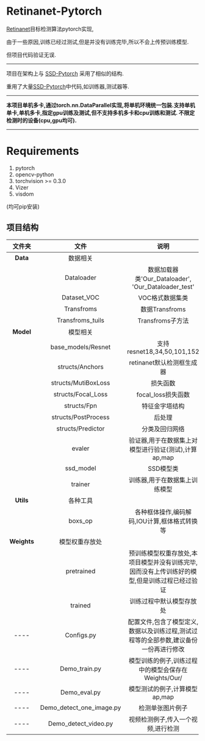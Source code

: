 # Retinanet-Pytorch

[Retinanet](https://arxiv.org/abs/1708.02002)目标检测算法pytorch实现,

由于一些原因,训练已经过测试,但是并没有训练完毕,所以不会上传预训练模型.

但项目代码验证无误.
***
项目在架构上与 [SSD-Pytorch](https://github.com/yatengLG/SSD-Pytorch) 采用了相似的结构.

重用了大量[SSD-Pytorch](https://github.com/yatengLG/SSD-Pytorch)中代码,如训练器,测试器等.

***

**本项目单机多卡,通过torch.nn.DataParallel实现,将单机环境统一包装.支持单机单卡,单机多卡,指定gpu训练及测试,但不支持多机多卡和cpu训练和测试.
不限定检测时的设备(cpu,gpu均可).**

***

# Requirements


1. pytorch
2. opencv-python
3. torchvision >= 0.3.0
4. Vizer
5. visdom

(均可pip安装)

## 项目结构

| 文件夹| 文件 |说明 |
|:-------:|:-------:|:------:|
| **Data** | 数据相关 |
| | Dataloader| 数据加载器类'Our_Dataloader', 'Our_Dataloader_test'|
| | Dataset_VOC|VOC格式数据集类|
| | Transfroms|数据Transfroms|
| | Transfroms_tuils|Transfroms子方法|
| **Model**| 模型相关|
| | base_models/Resnet|支持resnet18,34,50,101,152|
| | structs/Anchors|retinanet默认检测框生成器|
| | structs/MutiBoxLoss|损失函数|
| | structs/Focal_Loss|focal_loss损失函数|
| | structs/Fpn|特征金字塔结构|
| | structs/PostProcess|后处理|
| | structs/Predictor|分类及回归网络|
| | evaler |验证器,用于在数据集上对模型进行验证(测试),计算ap,map |
| | ssd_model|SSD模型类 |
| | trainer|训练器,用于在数据集上训练模型 |
| **Utils**|各种工具|
| |boxs_op |各种框体操作,编码解码,IOU计算,框体格式转换等|
| **Weights**| 模型权重存放处|
| | pretrained|预训练模型权重存放处,本项目模型并没有训练完毕,因而没有上传训练好的模型,但是训练过程已经过验证|
| | trained |训练过程中默认模型存放处|
| ---- | Configs.py|配置文件,包含了模型定义,数据以及训练过程,测试过程等的全部参数,建议备份一份再进行修改|
| ---- | Demo_train.py| 模型训练的例子,训练过程中的模型会保存在Weights/Our/ |
| ---- | Demo_eval.py| 模型测试的例子,计算模型ap,map |
| ---- | Demo_detect_one_image.py|检测单张图片例子|
| ---- | Demo_detect_video.py|视频检测例子,传入一个视频,进行检测|
